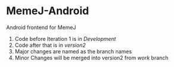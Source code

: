 # MemeJ-Android
Android frontend for MemeJ

1. Code before Iteration 1 is in _Development_
2. Code after that is in _version2_
3. Major changes are named as the branch names
4. Minor Changes will be merged into version2 from _work_ branch
